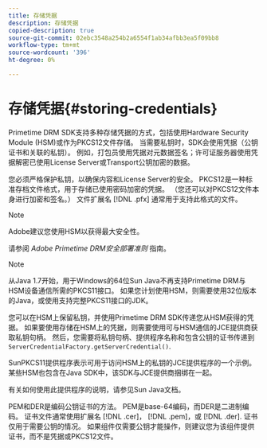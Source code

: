 ```yaml
---
title: 存储凭据
description: 存储凭据
copied-description: true
source-git-commit: 02ebc3548a254b2a6554f1ab34afbb3ea5f09bb8
workflow-type: tm+mt
source-wordcount: '396'
ht-degree: 0%

---
```


# 存储凭据{#storing-credentials}

Primetime DRM SDK支持多种存储凭据的方式，包括使用Hardware Security Module (HSM)或作为PKCS12文件存储。 当需要私钥时，SDK会使用凭据（公钥证书和关联的私钥）。 例如，打包员使用凭据对元数据签名；许可证服务器使用凭据解密已使用License Server或Transport公钥加密的数据。

您必须严格保护私钥，以确保内容和License Server的安全。 PKCS12是一种标准存档文件格式，用于存储已使用密码加密的凭据。 （您还可以对PKCS12文件本身进行加密和签名。） 文件扩展名 [!DNL .pfx] 通常用于支持此格式的文件。

>[!NOTE]
>
>Adobe建议您使用HSM以获得最大安全性。
>
>请参阅 *Adobe Primetime DRM安全部署准则* 指南。

>[!NOTE]
>
>从Java 1.7开始，用于Windows的64位Sun Java不再支持Primetime DRM与HSM设备通信所需的PKCS11接口。 如果您计划使用HSM，则需要使用32位版本的Java，或使用支持完整PKCS11接口的JDK。

您可以在HSM上保留私钥，并使用Primetime DRM SDK传递您从HSM获得的凭据。 如果要使用存储在HSM上的凭据，则需要使用可与HSM通信的JCE提供商获取私钥句柄。 然后，您需要将私钥句柄、提供程序名称和包含公钥的证书传递到 `ServerCredentialFactory.getServerCredential()`.

SunPKCS11提供程序表示可用于访问HSM上的私钥的JCE提供程序的一个示例。 某些HSM也包含在Java SDK中，该SDK与JCE提供商捆绑在一起。

有关如何使用此提供程序的说明，请参见Sun Java文档。

PEM和DER是编码公钥证书的方法。 PEM是base-64编码，而DER是二进制编码。 证书文件通常使用扩展名 [!DNL .cer]， [!DNL .pem]，或 [!DNL .der]. 证书仅用于需要公钥的情况。 如果组件仅需要公钥才能操作，则建议您为该组件提供证书，而不是凭据或PKCS12文件。
